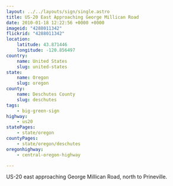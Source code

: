 ```yaml
---
layout: ../../layouts/sign/single.astro
title: US-20 East Approaching George Millican Road
date: 2010-01-18 12:22:56 +0000 +0000
imageid: "4288011342"
flickrid: "4288011342"
location:
    latitude: 43.871446
    longitude: -120.856497
country:
    name: United States
    slug: united-states
state:
    name: Oregon
    slug: oregon
county:
    name: Deschutes County
    slug: deschutes
tags:
    - big-green-sign
highway:
    - us20
statePages:
    - state/oregon
countyPages:
    - state/oregon/deschutes
oregonhighway:
    - central-oregon-highway

---
```

US-20 east approaching George Millican Road, north to Prineville.